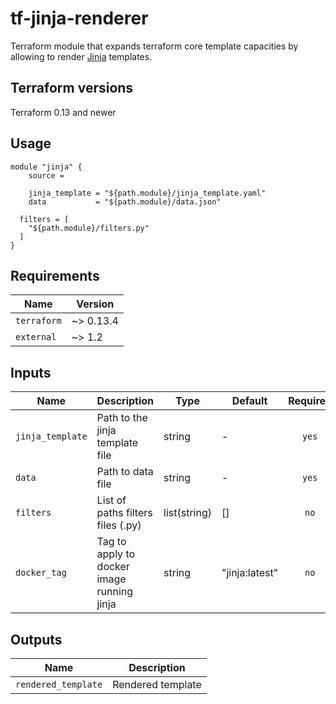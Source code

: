 # tf-jinja-renderer

Terraform module that expands terraform core template capacities by allowing to render [Jinja](https://jinja.palletsprojects.com/en/2.11.x/) templates.

## Terraform versions

Terraform 0.13 and newer

## Usage

```hcl
module "jinja" {
    source =

    jinja_template = "${path.module}/jinja_template.yaml"
    data           = "${path.module}/data.json"

  filters = [
    "${path.module}/filters.py"
  ]
}
```

## Requirements

| Name        | Version   |
| ----------- | --------- |
| `terraform` | ~> 0.13.4 |
| `external`  | ~> 1.2    |

## Inputs

| Name             | Description                                | Type         | Default        | Required |
| ---------------- | ------------------------------------------ | ------------ | -------------- | :------: |
| `jinja_template` | Path to the jinja template file            | string       | -              |  `yes`   |
| `data`           | Path to data file                          | string       | -              |  `yes`   |
| `filters`        | List of paths filters files (.py)          | list(string) | []             |   `no`   |
| `docker_tag`     | Tag to apply to docker image running jinja | string       | "jinja:latest" |   `no`   |

## Outputs

| Name                | Description       |
| ------------------- | ----------------- |
| `rendered_template` | Rendered template |
